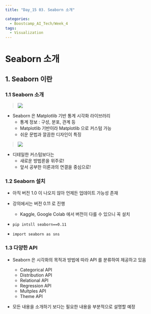 ```yaml
---
title: "Day_15 03. Seaborn 소개"

categories:
  - Boostcamp_AI_Tech/Week_4
tags:
  - Visualization
---
```


# Seaborn 소개

## 1. Seaborn 이란

### 1.1 Seaborn 소개

> ![]({{site.url}}/assets/images/boostcamp/2021-08-23-12-12-38.png)

- Seaborn 은 Matplotlib 기반 통계 시각화 라이브러리
  - 통계 정보 : 구성, 분포, 관계 등
  - Matplotlib 기반이라 Matplotlib 으로 커스텀 가능
  - 쉬운 문법과 깔끔한 디자인이 특징

> ![]({{site.url}}/assets/images/boostcamp/2021-08-23-12-13-45.png)

- 디테일한 커스텀보다는
  - 새로운 방법론을 위주로!
  - 앞서 공부한 이론과의 연결을 중심으로!

### 1.2 Seaborn 설치

- 아직 버전 1.0 이 나오지 않아 언제든 업데이트 가능성 존재
- 강의에서는 버전 0.11 로 진행
  - Kaggle, Google Colab 에서 버전이 다를 수 있으니 꼭 설치

- `pip intsll seaborn==0.11`
- `import seaborn as sns`

### 1.3 다양한 API

- Seaborn 은 시각화의 목적과 방법에 따라 API 를 분류하여 제공하고 있음
  - Categorical API
  - Distribution API
  - Relational API
  - Regression API
  - Multples API
  - Theme API

- 모든 내용을 소개하기 보다는 필요한 내용을 부분적으로 설명할 예정